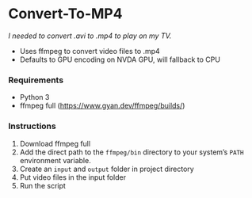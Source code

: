 # Convert-To-MP4
_I needed to convert .avi to .mp4 to play on my TV._
* Uses ffmpeg to convert video files to .mp4
* Defaults to GPU encoding on NVDA GPU, will fallback to CPU

### Requirements
* Python 3
* ffmpeg full (https://www.gyan.dev/ffmpeg/builds/)

### Instructions
1. Download ffmpeg full
2. Add the direct path to the `ffmpeg/bin` directory to your system’s `PATH` environment variable.
3. Create an `input` and `output` folder in project directory
4. Put video files in the input folder
5. Run the script

